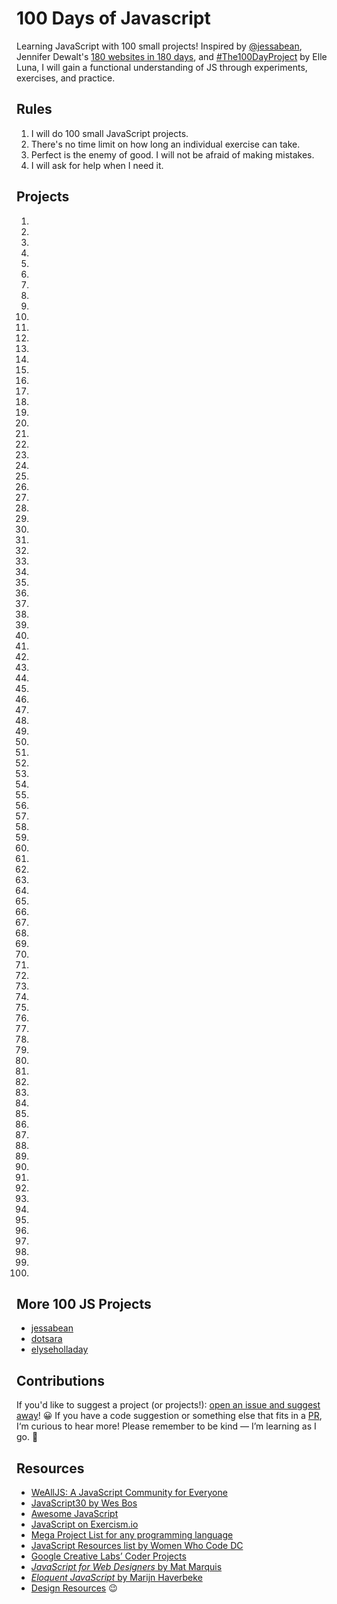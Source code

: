 # 100 Days of Javascript

Learning JavaScript with 100 small projects! Inspired by [@jessabean](https://github.com/jessabean/100-javascript-projects), Jennifer Dewalt's [180 websites in 180 days](http://jenniferdewalt.com/index.html), and [#The100DayProject](https://the100dayproject.org/) by Elle Luna, I will gain a functional understanding of JS through experiments, exercises, and practice.

## Rules

1. I will do 100 small JavaScript projects.
2. There's no time limit on how long an individual exercise can take.
3. Perfect is the enemy of good. I will not be afraid of making mistakes.
4. I will ask for help when I need it.

## Projects

001.
002.
003.
004.
005.
006.
007.
008.
009.
010.
011.
012.
013.
014.
015.
016.
017.
018.
019.
020.
021.
022.
023.
024.
025.
026.
027.
028.
029.
030.
031.
032.
033.
034.
035.
036.
037.
038.
039.
040.
041.
042.
043.
044.
045.
046.
047.
048.
049.
050.
051.
052.
053.
054.
055.
056.
057.
058.
059.
060.
061.
062.
063.
064.
065.
066.
067.
068.
069.
070.
071.
072.
073.
074.
075.
076.
077.
078.
079.
080.
081.
082.
083.
084.
085.
086.
087.
088.
089.
090.
091.
092.
093.
094.
095.
096.
097.
098.
099.
100.

## More 100 JS Projects

- [jessabean](https://github.com/jessabean/100-javascript-projects)
- [dotsara](https://github.com/dotsara/100-projects)
- [elyseholladay](https://github.com/elyseholladay/100-javascript-projects)

## Contributions

If you'd like to suggest a project (or projects!): [open an issue and suggest away](http://github.com/skullfaces/100-javascript-projects/issues)! 😀 If you have a code suggestion or something else that fits in a [PR](http://github.com/skullfaces/100-javascript-projects/pulls), I‘m curious to hear more! Please remember to be kind — I’m learning as I go. 💖

## Resources

- [WeAllJS: A JavaScript Community for Everyone](https://wealljs.org/)
- [JavaScript30 by Wes Bos](https://github.com/wesbos/JavaScript30)
- [Awesome JavaScript](https://github.com/sorrycc/awesome-javascript)
- [JavaScript on Exercism.io](http://exercism.io/languages/javascript/exercises)
- [Mega Project List for any programming language](https://github.com/karan/Projects)
- [JavaScript Resources list by Women Who Code DC](https://github.com/womenwhocodedc/front-end-community/blob/master/study-guides/javascript_study_guide.md#beginner-resources)
- [Google Creative Labs’ Coder Projects](https://googlecreativelab.github.io/coder-projects/)
- [_JavaScript for Web Designers_ by Mat Marquis](https://abookapart.com/products/javascript-for-web-designers)
- [_Eloquent JavaScript_ by Marijn Haverbeke](http://eloquentjavascript.net/)
- [Design Resources](http://github.com/skullface/design-resources) 😉
